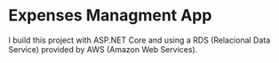 # Expenses Managment App

I build this project with ASP.NET Core and using a RDS (Relacional Data Service) provided by AWS (Amazon Web Services).

